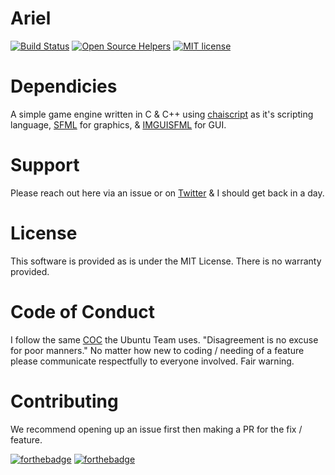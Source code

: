# Ariel

[![Build Status](https://travis-ci.org/MIfeanyi/ariel.svg?branch=master)](https://travis-ci.org/MIfeanyi/ariel) [![Open Source Helpers](https://www.codetriage.com/mifeanyi/ariel/badges/users.svg)](https://www.codetriage.com/mifeanyi/ariel) [![MIT license](https://img.shields.io/badge/License-MIT-blue.svg)](https://lbesson.mit-license.org/)

# Dependicies 

A simple game engine written in C & C++ using [chaiscript](http://chaiscript.com/) as it's scripting language, [SFML](https://github.com/SFML/SFML) for graphics, & [IMGUISFML](https://github.com/eliasdaler/imgui-sfml) for GUI.

# Support

Please reach out here via an issue or on [Twitter](https://twitter.com/Ifeanyi_sh) & I should get back in a day.

# License

This software is provided as is under the MIT License. There is no warranty provided.

# Code of Conduct
I follow the same [COC](https://www.ubuntu.com/community/code-of-conduct) the Ubuntu Team uses. "Disagreement is no excuse for poor manners." No matter how new to coding / needing of a feature please communicate respectfully to everyone involved. Fair warning.


# Contributing
We recommend opening up an issue first then making a PR for the fix / feature.

[![forthebadge](https://forthebadge.com/images/badges/fuck-it-ship-it.svg)](https://forthebadge.com)
[![forthebadge](https://forthebadge.com/images/badges/contains-technical-debt.svg)](https://forthebadge.com)

